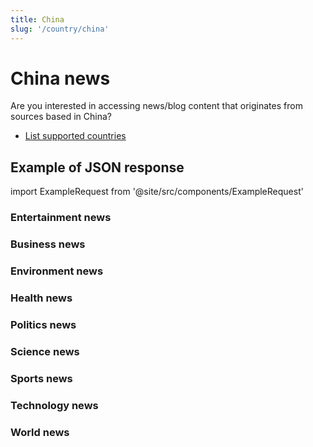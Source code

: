 ```yaml
---
title: China
slug: '/country/china'
---
```


# China news

Are you interested in accessing news/blog content that originates from sources based in China?

- [List supported countries](/get-articles/countries)

## Example of JSON response

import ExampleRequest from '@site/src/components/ExampleRequest'

### Entertainment news
<ExampleRequest url="https://apitube.io/v1/news/articles?limit=2&category=news/Arts_and_Entertainment&language=cn"></ExampleRequest>

### Business news
<ExampleRequest url="https://apitube.io/v1/news/articles?limit=2&category=news/Business&language=cn"></ExampleRequest>

### Environment news
<ExampleRequest url="https://apitube.io/v1/news/articles?limit=2&category=news/Environment&language=cn"></ExampleRequest>

### Health news
<ExampleRequest url="https://apitube.io/v1/news/articles?limit=2&category=news/Health&language=cn"></ExampleRequest>

### Politics news
<ExampleRequest url="https://apitube.io/v1/news/articles?limit=2&category=news/Politics&language=cn"></ExampleRequest>

### Science news
<ExampleRequest url="https://apitube.io/v1/news/articles?limit=2&category=news/Science&language=cn"></ExampleRequest>

### Sports news
<ExampleRequest url="https://apitube.io/v1/news/articles?limit=2&category=news/Sports&language=cn"></ExampleRequest>

### Technology news
<ExampleRequest url="https://apitube.io/v1/news/articles?limit=2&category=news/Technology&language=cn"></ExampleRequest>

### World news
<ExampleRequest url="https://apitube.io/v1/news/articles?limit=2&category=news/World&language=cn"></ExampleRequest>
